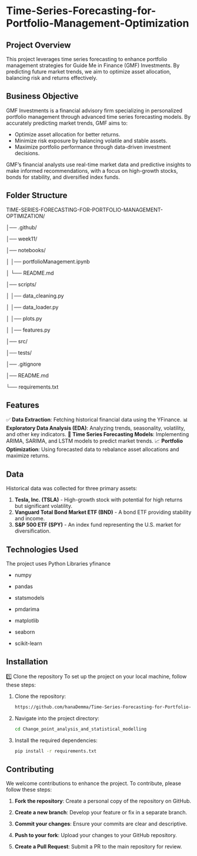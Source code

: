 # Time-Series-Forecasting-for-Portfolio-Management-Optimization

## Project Overview

This project leverages time series forecasting to enhance portfolio management strategies for Guide Me in Finance (GMF) Investments. By predicting future market trends, we aim to optimize asset allocation, balancing risk and returns effectively.

## Business Objective

GMF Investments is a financial advisory firm specializing in personalized portfolio management through advanced time series forecasting models. By accurately predicting market trends, GMF aims to:

- Optimize asset allocation for better returns.
- Minimize risk exposure by balancing volatile and stable assets.
- Maximize portfolio performance through data-driven investment decisions.
 
GMF’s financial analysts use real-time market data and predictive insights to make informed recommendations, with a focus on high-growth stocks, bonds for stability, and diversified index funds.

## Folder Structure 
TIME-SERIES-FORECASTING-FOR-PORTFOLIO-MANAGEMENT-OPTIMIZATION/

│── .github/

│── week11/

│── notebooks/

│   │── portfolioManagement.ipynb

│   └── README.md

│── scripts/

│   │── data_cleaning.py

│   │── data_loader.py

│   │── plots.py

│   │── features.py

│── src/

│── tests/

│── .gitignore

│── README.md

└── requirements.txt

## Features

✅  **Data Extraction**: Fetching historical financial data using the YFinance.
📊  **Exploratory Data Analysis (EDA)**: Analyzing trends, seasonality, volatility, and other key indicators.
📆  **Time Series Forecasting Models**: Implementing ARIMA, SARIMA, and LSTM models to predict market trends.
📈  **Portfolio Optimization**: Using forecasted data to rebalance asset allocations and maximize returns.

## Data

Historical data was collected for three primary assets:
1. **Tesla, Inc. (TSLA)** - High-growth stock with potential for high returns but significant volatility.
2. **Vanguard Total Bond Market ETF (BND)** - A bond ETF providing stability and income.
3. **S&P 500 ETF (SPY)** - An index fund representing the U.S. market for diversification.

## Technologies Used

The project uses Python Libraries
yfinance

- numpy

- pandas

- statsmodels

- pmdarima

- matplotlib

- seaborn

- scikit-learn


## Installation


1️⃣ Clone the repository
To set up the project on your local machine, follow these steps:


1. Clone the repository:
   ```bash
   https://github.com/hanaDemma/Time-Series-Forecasting-for-Portfolio-Management-Optimization
2. Navigate into the project directory:
   ```bash
   cd Change_point_analysis_and_statistical_modelling

3. Install the required dependencies:
   ```bash
   pip install -r requirements.txt


## Contributing

We welcome contributions to enhance the project. To contribute, please follow these steps:

1. **Fork the repository**: Create a personal copy of the repository on GitHub.

2. **Create a new branch**: Develop your feature or fix in a separate branch.

3. **Commit your changes**: Ensure your commits are clear and descriptive.

4. **Push to your fork**: Upload your changes to your GitHub repository.

5. **Create a Pull Request**: Submit a PR to the main repository for review.